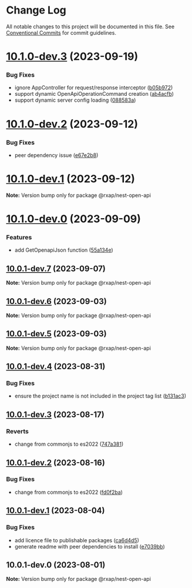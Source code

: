 # Change Log

All notable changes to this project will be documented in this file.
See [Conventional Commits](https://conventionalcommits.org) for commit guidelines.

# [10.1.0-dev.3](https://gitlab.com/rxap/packages/compare/@rxap/nest-open-api@10.1.0-dev.2...@rxap/nest-open-api@10.1.0-dev.3) (2023-09-19)

### Bug Fixes

- ignore AppController for request/response interceptor ([b05b972](https://gitlab.com/rxap/packages/commit/b05b972584773e8452128503e9fa71bbfedca85a))
- support dynamic OpenApiOperationCommand creation ([ab4acfb](https://gitlab.com/rxap/packages/commit/ab4acfbee424bda4d97526fe9738bc776c8685e1))
- support dynamic server config loading ([088583a](https://gitlab.com/rxap/packages/commit/088583acece9a693a461c958af3fa27cb20d661f))

# [10.1.0-dev.2](https://gitlab.com/rxap/packages/compare/@rxap/nest-open-api@10.1.0-dev.1...@rxap/nest-open-api@10.1.0-dev.2) (2023-09-12)

### Bug Fixes

- peer dependency issue ([e67e2b8](https://gitlab.com/rxap/packages/commit/e67e2b8eb884b598536d16c2c544a9ad9be5b53e))

# [10.1.0-dev.1](https://gitlab.com/rxap/packages/compare/@rxap/nest-open-api@10.1.0-dev.0...@rxap/nest-open-api@10.1.0-dev.1) (2023-09-12)

**Note:** Version bump only for package @rxap/nest-open-api

# [10.1.0-dev.0](https://gitlab.com/rxap/packages/compare/@rxap/nest-open-api@10.0.1-dev.7...@rxap/nest-open-api@10.1.0-dev.0) (2023-09-09)

### Features

- add GetOpenapiJson function ([55a134e](https://gitlab.com/rxap/packages/commit/55a134e22c5d59e19e699183b8658046c8b539d6))

## [10.0.1-dev.7](https://gitlab.com/rxap/packages/compare/@rxap/nest-open-api@10.0.1-dev.6...@rxap/nest-open-api@10.0.1-dev.7) (2023-09-07)

**Note:** Version bump only for package @rxap/nest-open-api

## [10.0.1-dev.6](https://gitlab.com/rxap/packages/compare/@rxap/nest-open-api@10.0.1-dev.5...@rxap/nest-open-api@10.0.1-dev.6) (2023-09-03)

**Note:** Version bump only for package @rxap/nest-open-api

## [10.0.1-dev.5](https://gitlab.com/rxap/packages/compare/@rxap/nest-open-api@10.0.1-dev.4...@rxap/nest-open-api@10.0.1-dev.5) (2023-09-03)

**Note:** Version bump only for package @rxap/nest-open-api

## [10.0.1-dev.4](https://gitlab.com/rxap/packages/compare/@rxap/nest-open-api@10.0.1-dev.3...@rxap/nest-open-api@10.0.1-dev.4) (2023-08-31)

### Bug Fixes

- ensure the project name is not included in the project tag list ([b131ac3](https://gitlab.com/rxap/packages/commit/b131ac3bd92b3b8799d62f15bbd30a1997d7c753))

## [10.0.1-dev.3](https://gitlab.com/rxap/packages/compare/@rxap/nest-open-api@10.0.1-dev.2...@rxap/nest-open-api@10.0.1-dev.3) (2023-08-17)

### Reverts

- change from commonjs to es2022 ([747a381](https://gitlab.com/rxap/packages/commit/747a381a090f0a276cf363da61bb19ed0c9cb5b7))

## [10.0.1-dev.2](https://gitlab.com/rxap/packages/compare/@rxap/nest-open-api@10.0.1-dev.1...@rxap/nest-open-api@10.0.1-dev.2) (2023-08-16)

### Bug Fixes

- change from commonjs to es2022 ([fd0f2ba](https://gitlab.com/rxap/packages/commit/fd0f2bae24eae7c854e96f630076cd5598c30be6))

## [10.0.1-dev.1](https://gitlab.com/rxap/packages/compare/@rxap/nest-open-api@10.0.1-dev.0...@rxap/nest-open-api@10.0.1-dev.1) (2023-08-04)

### Bug Fixes

- add licence file to publishable packages ([ca6d4d5](https://gitlab.com/rxap/packages/commit/ca6d4d509a743b89bad5ed7ae935d3007231705a))
- generate readme with peer dependencies to install ([e7039bb](https://gitlab.com/rxap/packages/commit/e7039bb5e86ffeadfe7cc92d5fc71d32f8efb4fb))

## 10.0.1-dev.0 (2023-08-01)

**Note:** Version bump only for package @rxap/nest-open-api

